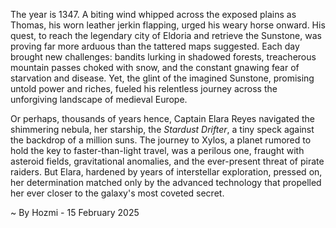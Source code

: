 
The year is 1347.  A biting wind whipped across the exposed plains as Thomas, his worn leather jerkin flapping, urged his weary horse onward.  His quest, to reach the legendary city of Eldoria and retrieve the Sunstone, was proving far more arduous than the tattered maps suggested.  Each day brought new challenges: bandits lurking in shadowed forests, treacherous mountain passes choked with snow, and the constant gnawing fear of starvation and disease. Yet, the glint of the imagined Sunstone, promising untold power and riches, fueled his relentless journey across the unforgiving landscape of medieval Europe.

Or perhaps, thousands of years hence,  Captain Elara Reyes navigated the shimmering nebula, her starship, the *Stardust Drifter*, a tiny speck against the backdrop of a million suns.  The journey to Xylos, a planet rumored to hold the key to faster-than-light travel, was a perilous one, fraught with asteroid fields, gravitational anomalies, and the ever-present threat of pirate raiders.  But Elara, hardened by years of interstellar exploration, pressed on, her determination matched only by the advanced technology that propelled her ever closer to the galaxy's most coveted secret.

~ By Hozmi - 15 February 2025
